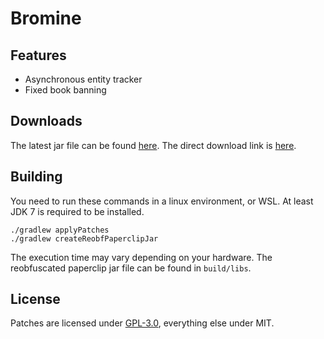 # Bromine

## Features

- Asynchronous entity tracker
- Fixed book banning

## Downloads

The latest jar file can be found [here](https://github.com/Mediang/Bromine/releases/tag/release).
The direct download link is [here](https://github.com/Mediang/Bromine/releases/download/release/Bromine-paperclip-1.18.2-R0.1-SNAPSHOT-reobf.jar).

## Building

You need to run these commands in a linux environment, or WSL.
At least JDK 7 is required to be installed.

```shell
./gradlew applyPatches
./gradlew createReobfPaperclipJar
```

The execution time may vary depending on your hardware.
The reobfuscated paperclip jar file can be found in `build/libs`.

## License

Patches are licensed under [GPL-3.0](PATCH-LICENSE), everything else under MIT.
